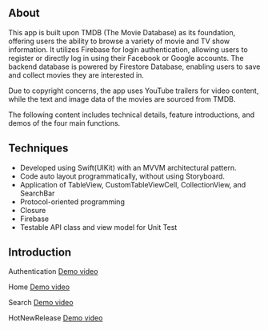 ## About
This app is built upon TMDB (The Movie Database) as its foundation, offering users the ability to browse a variety of movie and TV show information. It utilizes Firebase for login authentication, allowing users to register or directly log in using their Facebook or Google accounts. The backend database is powered by Firestore Database, enabling users to save and collect movies they are interested in.

Due to copyright concerns, the app uses YouTube trailers for video content, while the text and image data of the movies are sourced from TMDB. 

The following content includes technical details, feature introductions, and demos of the four main functions.


## Techniques

* Developed using Swift(UIKit) with an MVVM architectural pattern.
* Code auto layout programmatically, without using Storyboard.
* Application of TableView, CustomTableViewCell, CollectionView, and SearchBar
* Protocol-oriented programming
* Closure
* Firebase
* Testable API class and view model for Unit Test

## Introduction
Authentication
[Demo video](https://www.youtube.com/watch?v=OS2JBtEoAFg)

Home
[Demo video](https://www.youtube.com/watch?v=4F-UszejoWA)

Search
[Demo video](https://www.youtube.com/watch?v=BQcOcP1j3bY)

HotNewRelease
[Demo video](https://www.youtube.com/watch?v=tuH_Y2zdWZs)
